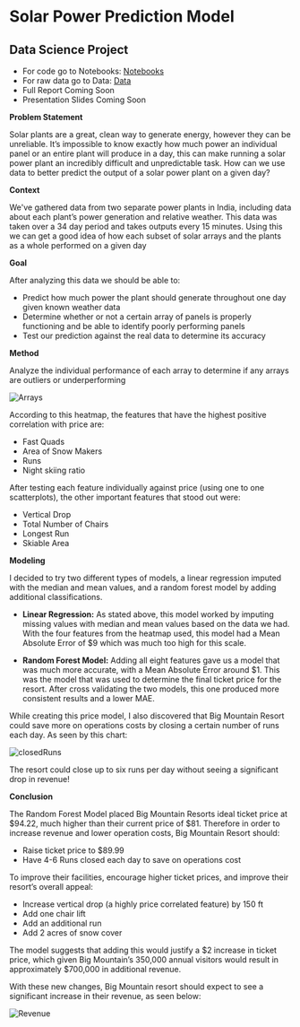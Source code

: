 # Solar Power Prediction Model
## Data Science Project
- For code go to Notebooks: [Notebooks](/sppm.ipynb)
- For raw data go to Data: [Data](/Data)
- Full Report Coming Soon
- Presentation Slides Coming Soon

**Problem Statement**   

Solar plants are a great, clean way to generate energy, however they can be unreliable. It’s impossible to know exactly how much power an individual panel or an entire plant will produce in a day, this can make running a solar power plant an incredibly difficult and unpredictable task. How can we use data to better predict the output of a solar power plant on a given day? 

**Context**     

We've gathered data from two separate power plants in India, including data about each plant’s power generation and relative weather. This data was taken over a 34 day period and takes outputs every 15 minutes. Using this we can get a good idea of how each subset of solar arrays and the plants as a whole performed on a given day

**Goal**

After analyzing this data we should be able to: 
- Predict how much power the plant should generate throughout one day given known weather data
- Determine whether or not a certain array of panels is properly functioning and be able to identify poorly performing panels
- Test our prediction against the real data to determine its accuracy


**Method**

Analyze the individual performance of each array to determine if any arrays are outliers or underperforming

![Arrays](/images/arrays.ind.png)

According to this heatmap, the features that have the highest positive correlation with price are:
- Fast Quads
- Area of Snow Makers
- Runs
- Night skiing ratio

After testing each feature individually against price (using one to one scatterplots), the other important features that stood out were: 

- Vertical Drop
- Total Number of Chairs
- Longest Run
- Skiable Area

**Modeling**

I decided to try two different types of models, a linear regression imputed with the median and mean values, and a random forest model by adding additional classifications. 

- **Linear Regression:** As stated above, this model worked by imputing missing values with median and mean values based on the data we had. With the four features from the heatmap used, this model had a Mean Absolute Error of $9 which was much too high for this scale. 

- **Random Forest Model:** Adding all eight features gave us a model that was much more accurate, with a Mean Absolute Error around $1. This was the model that was used to determine the final ticket price for the resort. After cross validating the two models, this one produced more consistent results and a lower MAE. 

While creating this price model, I also discovered that Big Mountain Resort could save more on operations costs by closing a certain number of runs each day. As seen by this chart: 

![closedRuns](/Images/BMR_closedRuns.png)

The resort could close up to six runs per day without seeing a significant drop in revenue! 

**Conclusion**

The Random Forest Model placed Big Mountain Resorts ideal ticket price at $94.22, much higher than their current price of $81. Therefore in order to increase revenue and lower operation costs, Big Mountain Resort should: 

- Raise ticket price to $89.99 
- Have 4-6 Runs closed each day to save on operations cost


To improve their facilities, encourage higher ticket prices, and improve their resort’s overall appeal: 

- Increase vertical drop (a highly price correlated feature) by 150 ft
- Add one chair lift
- Add an additional run
- Add 2 acres of snow cover

The model suggests that adding this would justify a $2 increase in ticket price, which given Big Mountain’s 350,000 annual visitors would result in approximately $700,000 in additional revenue. 

With these new changes, Big Mountain resort should expect to see a significant increase in their revenue, as seen below: 

![Revenue](/Images/BMR_revenue.png)
